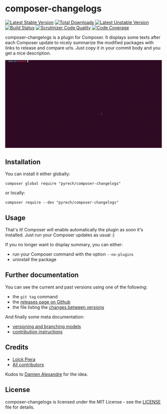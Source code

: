 # composer-changelogs

[![Latest Stable Version](https://poser.pugx.org/pyrech/composer-changelogs/v/stable)](https://packagist.org/packages/pyrech/composer-changelogs)
[![Total Downloads](https://poser.pugx.org/pyrech/composer-changelogs/downloads)](https://packagist.org/packages/pyrech/composer-changelogs)
[![Latest Unstable Version](https://poser.pugx.org/pyrech/composer-changelogs/v/unstable)](https://packagist.org/packages/pyrech/composer-changelogs)
[![Build Status](https://travis-ci.org/pyrech/composer-changelogs.svg?branch=master)](https://travis-ci.org/pyrech/composer-changelogs)
[![Scrutinizer Code Quality](https://scrutinizer-ci.com/g/pyrech/composer-changelogs/badges/quality-score.png?b=master)](https://scrutinizer-ci.com/g/pyrech/composer-changelogs/?branch=master)
[![Code Coverage](https://scrutinizer-ci.com/g/pyrech/composer-changelogs/badges/coverage.png?b=master)](https://scrutinizer-ci.com/g/pyrech/composer-changelogs/?branch=master)

composer-changelogs is a plugin for Composer. It displays some texts after each
Composer update to nicely summarize the modified packages with links to release
and compare urls. Just copy it in your commit body and you get a nice
description.

![Demo](doc/demo.gif)

## Installation

You can install it either globally:

```shell
composer global require "pyrech/composer-changelogs"
```

or locally:

```shell
composer require --dev "pyrech/composer-changelogs"
```

## Usage

That's it! Composer will enable automatically the plugin as soon it's
installed. Just run your Composer updates as usual :)

If you no longer want to display summary, you can either:
- run your Composer command with the option `--no-plugins`
- uninstall the package

## Further documentation

You can see the current and past versions using one of the following:

* the `git tag` command
* the [releases page on Github](https://github.com/pyrech/composer-changelogs/releases)
* the file listing the [changes between versions](CHANGELOG.md)

And finally some meta documentation:

* [versioning and branching models](VERSIONING.md)
* [contribution instructions](CONTRIBUTING.md)

## Credits

* [Loïck Piera](https://github.com/pyrech)
* [All contributors](https://github.com/pyrech/composer-changelogs/graphs/contributors)

Kudos to [Damien Alexandre](https://github.com/damienalexandre) for the idea.

## License

composer-changelogs is licensed under the MIT License - see the [LICENSE](LICENSE)
file for details.
